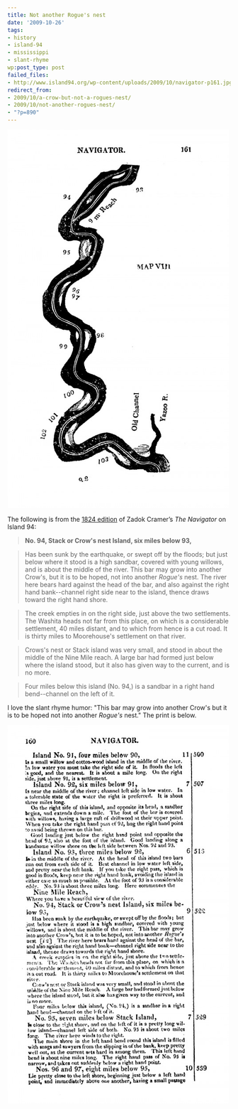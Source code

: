 ```yaml
---
title: Not another Rogue's nest
date: '2009-10-26'
tags:
- history
- island-94
- mississippi
- slant-rhyme
wp:post_type: post
failed_files:
- http://www.island94.org/wp-content/uploads/2009/10/navigator-p161.jpg
redirect_from:
- 2009/10/a-crow-but-not-a-rogues-nest/
- 2009/10/not-another-rogues-nest/
- "?p=890"
---
```


[ ![navigator-p161](/uploads/2009-10-26-Not-another-Rogues-nest/navigator-p161-500x851.jpg "navigator-p161") ](/uploads/2009-10-26-Not-another-Rogues-nest/navigator-p161.jpeg)

The following is from the [1824 edition](http://digital.library.pitt.edu/cgi-bin/t/text/pageviewer-idx?c=pitttext;cc=pitttext;rgn=full%20text;idno=00aft2763m;didno=00aft2763m;view=image;seq=162;node=00aft2763m%3A16;page=root;size=s;frm=frameset; ) of Zadok Cramer’s _The Navigator_ on Island 94:

> **No. 94, Stack or Crow's nest Island, six miles below 93,**

>

> Has been sunk by the earthquake, or swept off by the floods; but just below where it stood is a high sandbar, covered with young willows, and is about the middle of the river. This bar may grow into another Crow's, but it is to be hoped, not into another _Rogue's_ nest. The river here bears hard against the head of the bar, and also against the right hand bank--channel right side near to the island, thence draws toward the right hand shore.

>

> The creek empties in on the right side, just above the two settlements. The Washita heads not far from this place, on which is a considerable settlement, 40 miles distant, and to which from hence is a cut road. It is thirty miles to Moorehouse's settlement on that river.

>

> Crows's nest or Stack island was very small, and stood in about the middle of the Nine Mile reach. A large bar had formed just below where the island stood, but it also has given way to the current, and is no more.

>

> Four miles below this island (No. 94,) is a sandbar in a right hand bend--channel on the left of it.

I love the slant rhyme humor: "This bar may grow into another Crow's but it is to be hoped not into another _Rogue's_ nest." The print is below.

[ ![navigator-p160](/uploads/2009-10-26-Not-another-Rogues-nest/navigator-p160-500x851.jpg "navigator-p160") ](/uploads/2009-10-26-Not-another-Rogues-nest/navigator-p160.jpeg)
